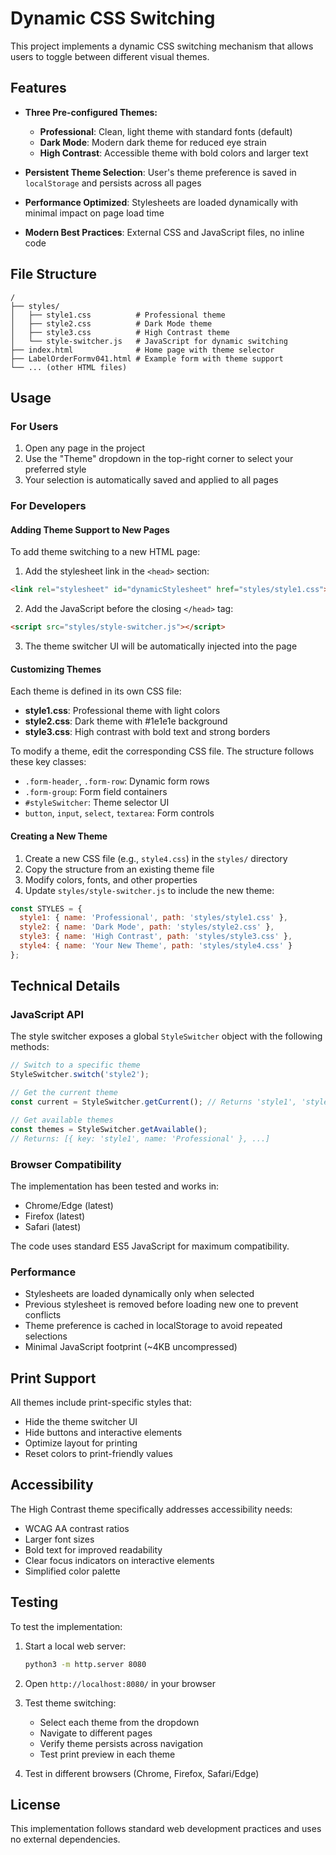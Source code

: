 # Dynamic CSS Switching

This project implements a dynamic CSS switching mechanism that allows users to toggle between different visual themes.

## Features

- **Three Pre-configured Themes:**
  - **Professional**: Clean, light theme with standard fonts (default)
  - **Dark Mode**: Modern dark theme for reduced eye strain
  - **High Contrast**: Accessible theme with bold colors and larger text

- **Persistent Theme Selection**: User's theme preference is saved in `localStorage` and persists across all pages
- **Performance Optimized**: Stylesheets are loaded dynamically with minimal impact on page load time
- **Modern Best Practices**: External CSS and JavaScript files, no inline code

## File Structure

```
/
├── styles/
│   ├── style1.css          # Professional theme
│   ├── style2.css          # Dark Mode theme
│   ├── style3.css          # High Contrast theme
│   └── style-switcher.js   # JavaScript for dynamic switching
├── index.html              # Home page with theme selector
├── LabelOrderFormv041.html # Example form with theme support
└── ... (other HTML files)
```

## Usage

### For Users

1. Open any page in the project
2. Use the "Theme" dropdown in the top-right corner to select your preferred style
3. Your selection is automatically saved and applied to all pages

### For Developers

#### Adding Theme Support to New Pages

To add theme switching to a new HTML page:

1. Add the stylesheet link in the `<head>` section:
```html
<link rel="stylesheet" id="dynamicStylesheet" href="styles/style1.css">
```

2. Add the JavaScript before the closing `</head>` tag:
```html
<script src="styles/style-switcher.js"></script>
```

3. The theme switcher UI will be automatically injected into the page

#### Customizing Themes

Each theme is defined in its own CSS file:

- **style1.css**: Professional theme with light colors
- **style2.css**: Dark theme with #1e1e1e background
- **style3.css**: High contrast with bold text and strong borders

To modify a theme, edit the corresponding CSS file. The structure follows these key classes:

- `.form-header`, `.form-row`: Dynamic form rows
- `.form-group`: Form field containers
- `#styleSwitcher`: Theme selector UI
- `button`, `input`, `select`, `textarea`: Form controls

#### Creating a New Theme

1. Create a new CSS file (e.g., `style4.css`) in the `styles/` directory
2. Copy the structure from an existing theme file
3. Modify colors, fonts, and other properties
4. Update `styles/style-switcher.js` to include the new theme:

```javascript
const STYLES = {
  style1: { name: 'Professional', path: 'styles/style1.css' },
  style2: { name: 'Dark Mode', path: 'styles/style2.css' },
  style3: { name: 'High Contrast', path: 'styles/style3.css' },
  style4: { name: 'Your New Theme', path: 'styles/style4.css' }
};
```

## Technical Details

### JavaScript API

The style switcher exposes a global `StyleSwitcher` object with the following methods:

```javascript
// Switch to a specific theme
StyleSwitcher.switch('style2');

// Get the current theme
const current = StyleSwitcher.getCurrent(); // Returns 'style1', 'style2', etc.

// Get available themes
const themes = StyleSwitcher.getAvailable();
// Returns: [{ key: 'style1', name: 'Professional' }, ...]
```

### Browser Compatibility

The implementation has been tested and works in:
- Chrome/Edge (latest)
- Firefox (latest)
- Safari (latest)

The code uses standard ES5 JavaScript for maximum compatibility.

### Performance

- Stylesheets are loaded dynamically only when selected
- Previous stylesheet is removed before loading new one to prevent conflicts
- Theme preference is cached in localStorage to avoid repeated selections
- Minimal JavaScript footprint (~4KB uncompressed)

## Print Support

All themes include print-specific styles that:
- Hide the theme switcher UI
- Hide buttons and interactive elements
- Optimize layout for printing
- Reset colors to print-friendly values

## Accessibility

The High Contrast theme specifically addresses accessibility needs:
- WCAG AA contrast ratios
- Larger font sizes
- Bold text for improved readability
- Clear focus indicators on interactive elements
- Simplified color palette

## Testing

To test the implementation:

1. Start a local web server:
   ```bash
   python3 -m http.server 8080
   ```

2. Open `http://localhost:8080/` in your browser

3. Test theme switching:
   - Select each theme from the dropdown
   - Navigate to different pages
   - Verify theme persists across navigation
   - Test print preview in each theme

4. Test in different browsers (Chrome, Firefox, Safari/Edge)

## License

This implementation follows standard web development practices and uses no external dependencies.
